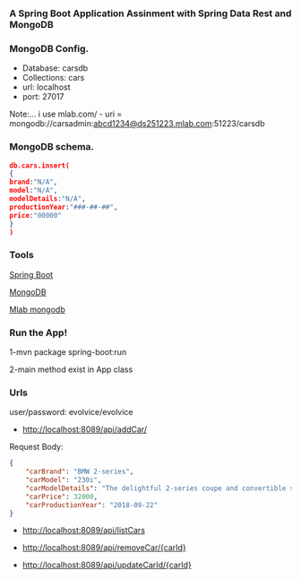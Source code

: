 ### A Spring Boot Application Assinment with Spring Data Rest and MongoDB

### MongoDB Config.

* Database: carsdb
* Collections: cars
* url: localhost
* port: 27017

Note:... i use mlab.com/ - uri = mongodb://carsadmin:abcd1234@ds251223.mlab.com:51223/carsdb

### MongoDB schema.
```json	
db.cars.insert(
{
brand:"N/A",
model:"N/A",
modelDetails:"N/A",
productionYear:"###-##-##",
price:"00000"
}
)
```

### Tools

[Spring Boot](http://projects.spring.io/spring-boot/)

[MongoDB](https://www.mongodb.com/)

[Mlab mongodb](https://mlab.com/)


### Run the App!

1-mvn package spring-boot:run

2-main method exist in App class

### Urls

user/password: evolvice/evolvice

* [http://localhost:8089/api/addCar/](http://localhost:8089/api/addCar/)

Request Body:

```json	
{
    "carBrand": "BMW 2-series",
    "carModel": "230i",
    "carModelDetails": "The delightful 2-series coupe and convertible showcase BMW’s trademark performance in a pleasing package. The 230i gets an eager 248-hp 2.0-liter turbo inline-four and an eight-speed automatic; the coupe offers a no-charge six-speed manual. A smooth 335-hp 3.0-liter turbo inline-six powers the M240i, and it’s the car for drivers. Rear-wheel drive is standard; all-wheel drive is available. An optional Track Handling package—standard on the M240i—offers brake, suspension, and steering upgrades.",
    "carPrice": 32000,
    "carProductionYear": "2018-09-22"
}
```
* [http://localhost:8089/api/listCars](http://localhost:8089/api/listCars)

* [http://localhost:8089/api/removeCar/{carId}](http://localhost:8089/api/removeCar/{carId})

* [http://localhost:8089/api/updateCarId/{carId}](http://localhost:8089/api/updateCarId/{carId})


